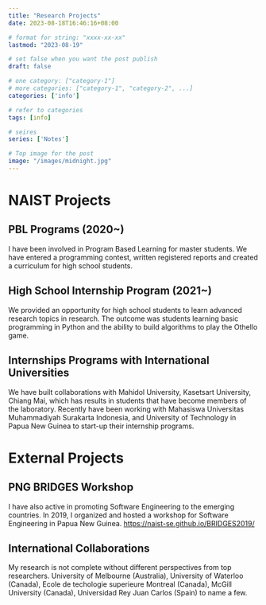 ```yaml
---
title: "Research Projects"
date: 2023-08-18T16:46:16+08:00

# format for string: "xxxx-xx-xx"
lastmod: "2023-08-19"

# set false when you want the post publish
draft: false

# one category: ["category-1"] 
# more categories: ["category-1", "category-2", ...]
categories: ['info']

# refer to categories
tags: [info]

# seires
series: ['Notes']

# Top image for the post
image: "/images/midnight.jpg"
---
```


<!--more-->
# NAIST Projects

## PBL Programs (2020~) 
I have been involved in Program Based Learning for master students. We have entered a programming contest, written registered reports and created a curriculum for high school students.

## High School Internship Program (2021~)
We provided an opportunity for high school students to learn advanced research topics in research. The outcome was students learning basic programming in Python and the ability to build algorithms to play the Othello game.

## Internships Programs with International Universities
We have built collaborations with Mahidol University, Kasetsart University, Chiang Mai, which has results in students that have become members of the laboratory.
Recently have been working with Mahasiswa Universitas Muhammadiyah Surakarta Indonesia, and University of Technology in Papua New Guinea to start-up their internship programs.

# External Projects

## PNG BRIDGES Workshop
I have also active in promoting Software Engineering to the emerging countries. In 2019, I organized and hosted a workshop for Software Engineering in Papua New Guinea. https://naist-se.github.io/BRIDGES2019/


## International Collaborations
My research is not complete without different perspectives from top researchers.
University of Melbourne (Australia), University of Waterloo (Canada), Ecole de techologie superieure Montreal (Canada), McGill University (Canada), Universidad Rey Juan Carlos (Spain) to name a few.
